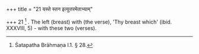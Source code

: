 +++
title = "21 यस्ते स्तन इत्युत्तरमेताभ्याम्"

+++
21 [^8] . The left (breast) with (the verse), 'Thy breast which' (ibid. XXXVIII, 5) - with these two (verses).


[^8]:  Śatapatha Brāhmaṇa l.1. § 28.


